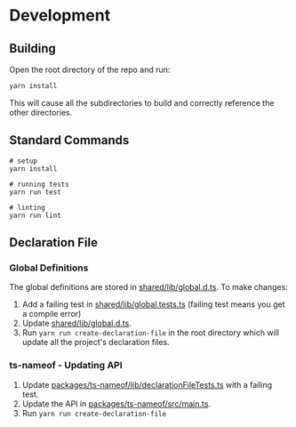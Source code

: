# Development

## Building

Open the root directory of the repo and run:

```ts
yarn install
```

This will cause all the subdirectories to build and correctly reference the other directories.

## Standard Commands

```
# setup
yarn install

# running tests
yarn run test

# linting
yarn run lint
```

## Declaration File

### Global Definitions

The global definitions are stored in [shared/lib/global.d.ts](shared/lib/global.d.ts). To make changes:

1. Add a failing test in [shared/lib/global.tests.ts](shared/lib/global.tests.ts) (failing test means you get a compile error)
1. Update [shared/lib/global.d.ts](shared/lib/global.d.ts).
1. Run `yarn run create-declaration-file` in the root directory which will update all the project's declaration files.

### ts-nameof - Updating API

1. Update [packages/ts-nameof/lib/declarationFileTests.ts](packages/ts-nameof/lib/declarationFileTests.ts) with a failing test.
1. Update the API in [packages/ts-nameof/src/main.ts](packages/ts-nameof/src/main.ts).
1. Run `yarn run create-declaration-file`
